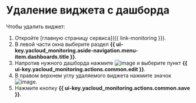 # Удаление виджета с дашборда

Чтобы удалить виджет:

1. Откройте [главную страницу сервиса]({{ link-monitoring }}).
1. В левой части окна выберите раздел **{{ ui-key.yacloud_monitoring.aside-navigation.menu-item.dashboards.title }}**.
1. Напротив нужного дашборда нажмите ![image](../../../_assets/monitoring/ellipsis.svg) и выберите пункт **{{ ui-key.yacloud_monitoring.actions.common.edit }}**.
1. В правом верхнем углу удаляемого виджета нажмите значок ![image](../../../_assets/cross.svg).
1. Нажмите кнопку **{{ ui-key.yacloud_monitoring.actions.common.save }}**.
